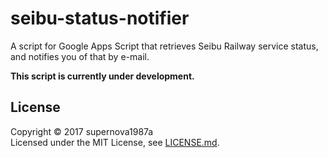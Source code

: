 ﻿# seibu-status-notifier

A script for Google Apps Script that retrieves Seibu Railway service status, and notifies you of that by e-mail.

**This script is currently under development.**

## License

Copyright &copy; 2017 supernova1987a  
Licensed under the MIT License, see [LICENSE.md](LICENSE.md).